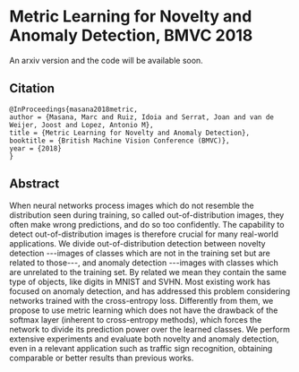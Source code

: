 # Metric Learning for Novelty and Anomaly Detection, BMVC 2018
An arxiv version and the code will be available soon.

## Citation
```
@InProceedings{masana2018metric,
author = {Masana, Marc and Ruiz, Idoia and Serrat, Joan and van de Weijer, Joost and Lopez, Antonio M},
title = {Metric Learning for Novelty and Anomaly Detection},
booktitle = {British Machine Vision Conference (BMVC)},
year = {2018}
}
```

## Abstract
When neural networks process images which do not resemble the distribution seen during training, so called out-of-distribution images, they often make wrong predictions, and do so too confidently. The capability to detect out-of-distribution images is therefore crucial for many real-world applications. We divide out-of-distribution detection between novelty detection ---images of classes which are not in the training set but are related to those---, and anomaly detection ---images with classes which are unrelated to the training set. By related we mean they contain the same type of objects, like digits in MNIST and SVHN. Most existing work has focused on anomaly detection, and has addressed this problem considering networks trained with the cross-entropy loss. Differently from them, we propose to use metric learning which does not have the drawback of the softmax layer (inherent to cross-entropy methods), which forces the network to divide its prediction power over the learned classes. We perform extensive experiments and evaluate both novelty and anomaly detection, even in a relevant application such as traffic sign recognition, obtaining comparable or better results than previous works.
